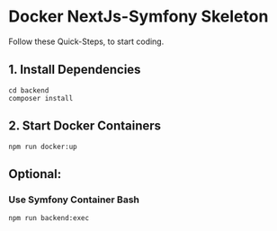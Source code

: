 # Docker NextJs-Symfony Skeleton

Follow these Quick-Steps, to start coding.

## 1. Install Dependencies
```
cd backend
composer install
```

## 2. Start Docker Containers
```
npm run docker:up
```
## Optional:

### Use Symfony Container Bash
```
npm run backend:exec
```
